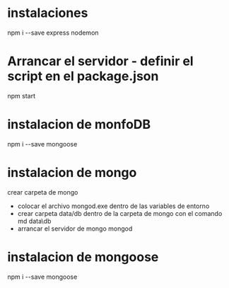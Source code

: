 # instalaciones
npm i --save express nodemon

# Arrancar el servidor - definir el script en el package.json
npm start

# instalacion de monfoDB
npm i --save mongoose

# instalacion de mongo
crear carpeta de mongo
- colocar el archivo mongod.exe dentro de las variables de entorno
- crear carpeta data/db  dentro de la carpeta de mongo
con el comando 
md data\db
- arrancar el servidor de mongo
mongod

# instalacion de mongoose
npm i --save mongoose